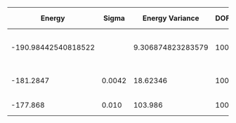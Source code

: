 | Energy              | Sigma   | Energy Variance   | DOF | Method                                                       | Data Repository |
|---------------------|---------|-------------------|-----|--------------------------------------------------------------|-----------------|
| -190.98442540818522 |         | 9.306874823283579 | 100 | DMRG (bond dimension = 1024)                                 |                 |
| -181.2847           | 0.0042  | 18.62346          | 100 | RBM (alpha = 1)                                              |                 |
| -177.868            | 0.010   | 103.986           | 100 | Jastrow baseline                                             |                 |
